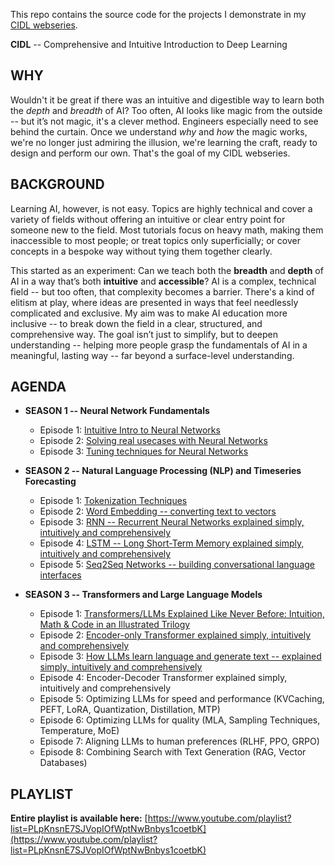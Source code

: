This repo contains the source code for the projects I demonstrate in my [CIDL webseries](https://www.youtube.com/playlist?list=PLpKnsnE7SJVopIOfWptNwBnbys1coetbK).

**CIDL** -- Comprehensive and Intuitive Introduction to Deep Learning

## WHY

Wouldn't it be great if there was an intuitive and digestible way to learn both the *depth* and *breadth* of AI? Too often, AI looks like magic from the outside -- but it’s not magic, it's a clever method. Engineers especially need to see behind the curtain. Once we understand *why* and *how* the magic works, we're no longer just admiring the illusion, we're learning the craft, ready to design and perform our own. That's the goal of my CIDL webseries.

## BACKGROUND

Learning AI, however, is not easy. Topics are highly technical and cover a variety of fields without offering an intuitive or clear entry point for someone new to the field. Most tutorials focus on heavy math, making them inaccessible to most people; or treat topics only superficially; or cover concepts in a bespoke way without tying them together clearly. 

This started as an experiment: Can we teach both the **breadth** and **depth** of AI in a way that’s both **intuitive** and **accessible**? AI is a complex, technical field -- but too often, that complexity becomes a barrier. There's a kind of elitism at play, where ideas are presented in ways that feel needlessly complicated and exclusive. My aim was to make AI education more inclusive -- to break down the field in a clear, structured, and comprehensive way. The goal isn’t just to simplify, but to deepen understanding -- helping more people grasp the fundamentals of AI in a meaningful, lasting way -- far beyond a surface-level understanding.

## AGENDA

- **SEASON 1 -- Neural Network Fundamentals**
  - Episode 1: [Intuitive Intro to Neural Networks](https://youtu.be/os5by3jKUvc)
  - Episode 2: [Solving real usecases with Neural Networks](https://youtu.be/CQTCS8SO8bs)
  - Episode 3: [Tuning techniques for Neural Networks](https://youtu.be/_JWcxDN8BkQ)

- **SEASON 2 -- Natural Language Processing (NLP) and Timeseries Forecasting**
  - Episode 1: [Tokenization Techniques](https://youtu.be/Oy48ZLHAUg0)
  - Episode 2: [Word Embedding -- converting text to vectors](https://youtu.be/8jqqE8XG5T0)
  - Episode 3: [RNN -- Recurrent Neural Networks explained simply, intuitively and comprehensively](https://youtu.be/VuzcUsg0GVs)
  - Episode 4: [LSTM -- Long Short-Term Memory explained simply, intuitively and comprehensively](https://youtu.be/IVTZ-v4qURY)
  - Episode 5: [Seq2Seq Networks -- building conversational language interfaces](https://www.youtube.com/watch?v=eTknarEWVm8)

- **SEASON 3 -- Transformers and Large Language Models**
  - Episode 1: [Transformers/LLMs Explained Like Never Before: Intuition, Math & Code in an Illustrated Trilogy](https://youtu.be/6jyL6NB3_LI)
  - Episode 2: [Encoder-only Transformer explained simply, intuitively and comprehensively](https://youtu.be/UJZ4HGLnSMU)
  - Episode 3: [How LLMs learn language and generate text -- explained simply, intuitively and comprehensively](https://www.youtube.com/watch?v=LoA1Z_4wSU4)
  - Episode 4: Encoder-Decoder Transformer explained simply, intuitively and comprehensively
  - Episode 5: Optimizing LLMs for speed and performance (KVCaching, PEFT, LoRA, Quantization, Distillation, MTP)
  - Episode 6: Optimizing LLMs for quality (MLA, Sampling Techniques, Temperature, MoE)
  - Episode 7: Aligning LLMs to human preferences (RLHF, PPO, GRPO)
  - Episode 8: Combining Search with Text Generation (RAG, Vector Databases)

## PLAYLIST

**Entire playlist is available here:** [https://www.youtube.com/playlist?list=PLpKnsnE7SJVopIOfWptNwBnbys1coetbK](https://www.youtube.com/playlist?list=PLpKnsnE7SJVopIOfWptNwBnbys1coetbK)
